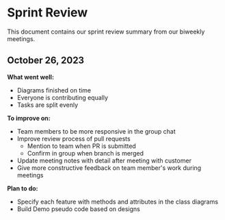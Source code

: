 # Sprint Review

This document contains our sprint review summary from our biweekly meetings.

## October 26, 2023

**What went well:**
+ Diagrams finished on time
+ Everyone is contributing equally
+ Tasks are split evenly

**To improve on:**
+ Team members to be more responsive in the group chat
+ Improve review process of pull requests
    + Mention to team when PR is submitted
    + Confirm in group when branch is merged
+ Update meeting notes with detail after meeting with customer
+ Give more constructive feedback on team member's work during meetings

**Plan to do:**
+ Specify each feature with methods and attributes in the class diagrams
+ Build Demo pseudo code based on designs
